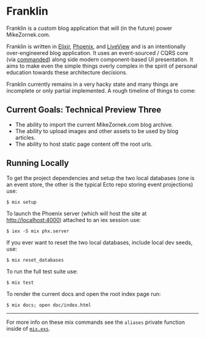 # Franklin

Franklin is a custom blog application that will (in the future) power MikeZornek.com.

Franklin is written in [Elixir], [Phoenix], and [LiveView] and is an intentionally over-engineered blog application. It uses an event-sourced / CQRS core (via [commanded]) along side modern component-based UI presentation. It aims to make even the simple things overly complex in the spirit of personal education towards these architecture decisions.

[Elixir]: https://elixir-lang.org/
[Phoenix]: https://www.phoenixframework.org/
[LiveView]: https://hexdocs.pm/phoenix_live_view/Phoenix.LiveView.html
[commanded]: https://github.com/commanded/commanded

Franklin currently remains in a very hacky state and many things are incomplete or only partial implemented. A rough timeline of things to come:

## Current Goals: Technical Preview Three

* The ability to import the current MikeZornek.com blog archive.
* The ability to upload images and other assets to be used by blog articles.
* The ability to host static page content off the root urls.


## Running Locally

To get the project dependencies and setup the two local databases (one is an event store, the other is the typical Ecto repo storing event projections) use:

```
$ mix setup
```

To launch the Phoenix server (which will host the site at <http://localhost:4000>) attached to an iex session use:

```
$ iex -S mix phx.server
```

If you ever want to reset the two local databases, include local dev seeds, use:

```
$ mix reset_databases
```

To run the full test suite use:

```
$ mix test
```

To render the current docs and open the root index page run:

```
$ mix docs; open doc/index.html
```

***

For more info on these mix commands see the `aliases` private function inside of [`mix.exs`](https://github.com/zorn/franklin/blob/main/mix.exs).
